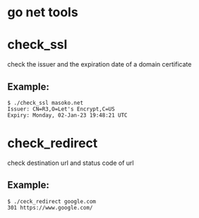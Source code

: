 # go net tools


# check_ssl 

check the issuer and the expiration date of a domain certificate

## Example:

```
$ ./check_ssl masoko.net
Issuer: CN=R3,O=Let's Encrypt,C=US
Expiry: Monday, 02-Jan-23 19:48:21 UTC

```

# check_redirect

check destination url and status code of url

## Example:

```
$ ./ceck_redirect google.com 
301 https://www.google.com/
```